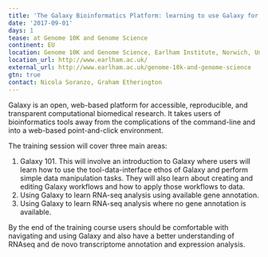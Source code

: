 ```yaml
---
title: 'The Galaxy Bioinformatics Platform: learning to use Galaxy for RNA-seq analysis'
date: '2017-09-01'
days: 1
tease: at Genome 10K and Genome Science
continent: EU
location: Genome 10K and Genome Science, Earlham Institute, Norwich, United Kingdom
location_url: http://www.earlham.ac.uk/
external_url: http://www.earlham.ac.uk/genome-10k-and-genome-science
gtn: true
contact: Nicola Soranzo, Graham Etherington
---
```

Galaxy is an open, web-based platform for accessible, reproducible, and transparent computational biomedical research. It takes users of bioinformatics tools away from the complications of the command-line and into a web-based point-and-click environment.

The training session will cover three main areas:

1. Galaxy 101. This will involve an introduction to Galaxy where users will learn how to use the tool-data-interface ethos of Galaxy and perform simple data manipulation tasks. They will also learn about creating and editing Galaxy workflows and how to apply those workflows to data.
2. Using Galaxy to learn RNA-seq analysis using available gene annotation.
3. Using Galaxy to learn RNA-seq analysis where no gene annotation is available.

By the end of the training course users should be comfortable with navigating and using Galaxy and also have a better understanding of RNAseq and de novo transcriptome annotation and expression analysis.
